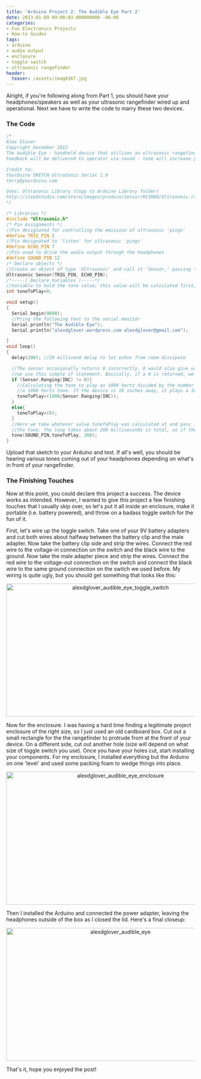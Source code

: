 ```yaml
---
title: 'Arduino Project 2: The Audible Eye Part 2'
date: 2013-01-09 09:00:03.000000000 -06:00
categories:
- Fun Electronics Projects
- How-to Guides
tags:
- arduino
- audio output
- enclosure
- toggle switch
- ultrasonic rangefinder
header:
  teaser: /assets/imag0367.jpg
---
```

<p>Alright, if you're following along from Part 1, you should have your headphones/speakers as well as your ultrasonic rangefinder wired up and operational. Next we have to write the code to marry these two devices.</p>
<h3>The Code</h3>

```c
/*
Alex Glover
Copyright December 2012
The Audible Eye - handheld device that utilizes an ultrasonic rangefinder to determine distance to whatever object the device is pointed at.
Feedback will be delivered to operator via sound - tone will increase pitch for shorter distances, no tones played for extreme distances.

Credit to:
YourDuino SKETCH UltraSonic Serial 1.0
terry@yourduino.com

Uses: Ultrasonic Library (Copy to Arduino Library folder)
http://iteadstudio.com/store/images/produce/Sensor/HCSR04/Ultrasonic.rar
*/

/* Libraries */
#include "Ultrasonic.h"
/* Pin Assignments */
//Pin designated for controlling the emission of ultrasonic 'pings'
#define TRIG_PIN 2
//Pin designated to 'listen' for ultrasonic 'pings'
#define ECHO_PIN 7
//Pin used to drive the audio output through the headphones
#define SOUND_PIN 12
/* Declare objects */
//Create an object of type 'Ultrasonic' and call it 'Sensor,' passing the trig pin and echo pin numbers into the constructor
Ultrasonic Sensor(TRIG_PIN, ECHO_PIN);
/*-----( Declare Variables )-----*/
//Variable to hold the tone value; this value will be calculated first, and then passed to the tone() function
int toneToPlay=0;

void setup()
{
  Serial.begin(9600);
  //Pring the following text to the serial monitor
  Serial.println("The Audible Eye");
  Serial.println("alexdglover.wordpress.com alexdglover@gmail.com");

}
void loop()
{
  delay(200); //20 millisend delay to let echos from room dissipate

  //The sensor occasionally returns 0 incorrectly. 0 would also give us a divide by zero error in the next line of code. To address these issues
  //we use this simple if statement. Basically, if a 0 is returned, we play no tones through the headphones.
  if (Sensor.Ranging(INC) != 0){
    //Calculating the tone to play as 1000 hertz divided by the number of inches. So if the device is one inch away from an obstacle, we play
    //a 1000 hertz tone. If the device is 10 inches away, it plays a 100 hertz tone. Anything greater than 20 inches reduces the tone to almost inaudible.
    toneToPlay=(1000/Sensor.Ranging(INC));
  }
  else{
    toneToPlay=(0);
  }
  //Here we take whatever value toneToPlay was calculated at and pass it into the tone() function. The parameter of 200 is the number of milliseconds to play
  //the tone. The loop takes about 200 milliseconds in total, so if the loop hangs or crashes, the tone won't keep getting played indefinitely.
  tone(SOUND_PIN,toneToPlay, 200);
}
```

<p>Upload that sketch to your Arduino and test. If all's well, you should be hearing various tones coming out of your headphones depending on what's in front of your rangefinder.</p>
<h3>The Finishing Touches</h3>
<p>Now at this point, you could declare this project a success. The device works as intended. However, I wanted to give this project a few finishing touches that I usually skip over, so let's put it all inside an enclosure, make it portable (i.e. battery powered), and throw on a badass toggle switch for the fun of it.</p>
<p>First, let's wire up the toggle switch. Take one of your 9V battery adapters and cut both wires about halfway between the battery clip and the male adapter. Now take the battery clip side and strip the wires. Connect the red wire to the voltage-in connection on the switch and the black wire to the ground. Now take the male adapter piece and strip the wires. Connect the red wire to the voltage-out connection on the switch and connect the black wire to the same ground connection on the switch we used before. My wiring is quite ugly, but you should get something that looks like this:</p>
<p style="text-align: center;"><a href="http://alexdglover.files.wordpress.com/2013/01/imag0369.jpg"><img class="aligncenter size-full wp-image-330" alt="alexdglover_audible_eye_toggle_switch" src="{{ site.baseurl }}/assets/imag0369.jpg" width="595" height="355" /></a></p>
<p>Now for the enclosure. I was having a hard time finding a legitimate project enclosure of the right size, so I just used an old cardboard box. Cut out a small rectangle for the the rangefinder to protrude from at the front of your device. On a different side, cut out another hole (size will depend on what size of toggle switch you use). Once you have your holes cut, start installing your components. For my enclosure, I installed everything but the Arduino on one 'level' and used some packing foam to wedge things into place.</p>
<p style="text-align: center;"><a href="http://alexdglover.files.wordpress.com/2013/01/imag0367.jpg"><img class="aligncenter size-full wp-image-333" alt="alexdglover_audible_eye_enclosure" src="{{ site.baseurl }}/assets/imag0367.jpg" width="595" height="355" /></a></p>
<p>Then I installed the Arduino and connected the power adapter, leaving the headphones outside of the box as I closed the lid. Here's a final closeup:</p>
<p style="text-align: center;"><a href="http://alexdglover.files.wordpress.com/2013/01/imag0361.jpg"><img class="aligncenter size-full wp-image-312" alt="alexdglover_audible_eye" src="{{ site.baseurl }}/assets/imag0361.jpg" width="595" height="355" /></a></p>
<p>That's it, hope you enjoyed the post!</p>
